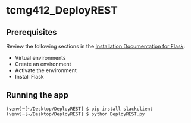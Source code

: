 # tcmg412_DeployREST

## Prerequisites

Review the following sections in the [Installation Documentation for Flask](https://flask.palletsprojects.com/en/2.2.x/installation/):
- Virtual environments
- Create an environment
- Activate the environment
- Install Flask

## Running the app
`(venv)─[~/Desktop/DeployREST] $ pip install slackclient`
`(venv)─[~/Desktop/DeployREST] $ python DeployREST.py`
